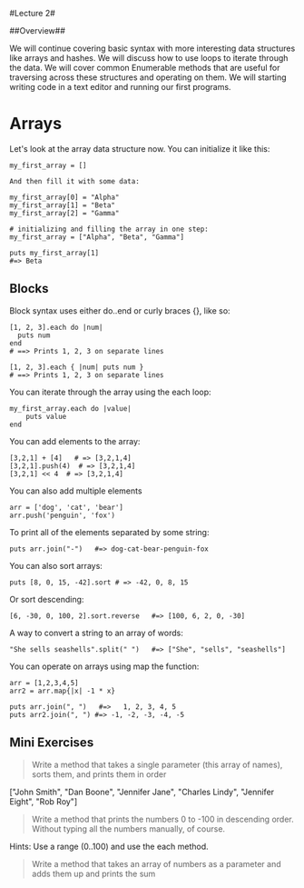 #Lecture 2#

##Overview##

We will continue covering basic syntax with more interesting data structures like arrays and hashes. We will discuss how to use loops to iterate through the data. We will cover common Enumerable methods that are useful for traversing across these structures and operating on them. We will starting writing code in a text editor and running our first programs.

# Arrays

Let's look at the array data structure now. You can initialize it like this:

```
my_first_array = []
```

```
And then fill it with some data:

my_first_array[0] = "Alpha"
my_first_array[1] = "Beta"
my_first_array[2] = "Gamma"

# initializing and filling the array in one step:
my_first_array = ["Alpha", "Beta", "Gamma"]
```

```
puts my_first_array[1]
#=> Beta
```

## Blocks

Block syntax uses either do..end or curly braces {}, like so:

```
[1, 2, 3].each do |num|
  puts num
end
# ==> Prints 1, 2, 3 on separate lines

[1, 2, 3].each { |num| puts num }
# ==> Prints 1, 2, 3 on separate lines
```


You can iterate through the array using the each loop:

```
my_first_array.each do |value|
    puts value
end
```

You can add elements to the array:

```
[3,2,1] + [4]   # => [3,2,1,4]
[3,2,1].push(4)  # => [3,2,1,4]
[3,2,1] << 4  # => [3,2,1,4]
```

You can also add multiple elements
```
arr = ['dog', 'cat', 'bear']
arr.push('penguin', 'fox')
```
To print all of the elements separated by some string:
```
puts arr.join("-")   #=> dog-cat-bear-penguin-fox
```

You can also sort arrays:

```
puts [8, 0, 15, -42].sort # => -42, 0, 8, 15
```

Or sort descending:
```
[6, -30, 0, 100, 2].sort.reverse   #=> [100, 6, 2, 0, -30]
```

A way to convert a string to an array of words:
```
"She sells seashells".split(" ")   #=> ["She", "sells", "seashells"]
```

You can operate on arrays using map the function:
```
arr = [1,2,3,4,5]
arr2 = arr.map{|x| -1 * x}

puts arr.join(", ")   #=>   1, 2, 3, 4, 5
puts arr2.join(", ") #=> -1, -2, -3, -4, -5
```
## Mini Exercises

> Write a method that takes a single parameter (this array of names), sorts them, and prints them in order

["John Smith", "Dan Boone", "Jennifer Jane", "Charles Lindy", "Jennifer Eight", "Rob Roy"]

> Write a method that prints the numbers 0 to -100 in descending order. Without typing all the numbers manually, of course.

Hints: Use a range (0..100) and use the each method.

> Write a method that takes an array of numbers as a parameter and adds them up and prints the sum
